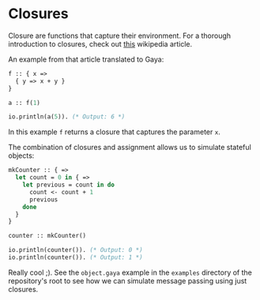 # Closures

Closure are functions that capture their environment. For a thorough
introduction to closures, check out
[this](<https://en.wikipedia.org/wiki/Closure_(computer_programming)>) wikipedia
article.

An example from that article translated to Gaya:

```ocaml
f :: { x =>
  { y => x + y }
}

a :: f(1)

io.println(a(5)). (* Output: 6 *)
```

In this example `f` returns a closure that captures the parameter `x`.

The combination of closures and assignment allows us to simulate stateful
objects:

```ocaml
mkCounter :: { =>
  let count = 0 in { =>
    let previous = count in do
      count <- count + 1
      previous
    done
  }
}

counter :: mkCounter()

io.println(counter()). (* Output: 0 *)
io.println(counter()). (* Output: 1 *)
```

Really cool ;). See the `object.gaya` example in the `examples` directory of
the repository's root to see how we can simulate message passing using just
closures.
